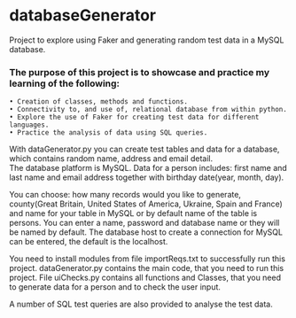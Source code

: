 # databaseGenerator
Project to explore using Faker and generating random test data in a MySQL database.

### The purpose of this project is to showcase and practice my learning of the following:
    • Creation of classes, methods and functions.
    • Connectivity to, and use of, relational database from within python.
    • Explore the use of Faker for creating test data for different languages.
    • Practice the analysis of data using SQL queries.

With dataGenerator.py you can create test tables and data for a database, which contains random name, address and email detail.  
The database platform is MySQL.
Data for a person includes: first name and last name and email address together with birthday date(year, month, day).

You can choose: how many records would you like to generate, county(Great Britain, United States of America, Ukraine, Spain and France) 
and name for your table in MySQL or by default name of the table is persons.
You can enter a name, password and database name or they will be named by default.
The database host to create a connection for MySQL can be entered, the default is the localhost.

You need to install modules from file importReqs.txt to successfully run this project.
dataGenerator.py contains the main code, that you need to run this project.
File uiChecks.py contains all functions and Classes, that you need to generate data for a person and to check the user input.

A number of SQL test queries are also provided to analyse the test data.
